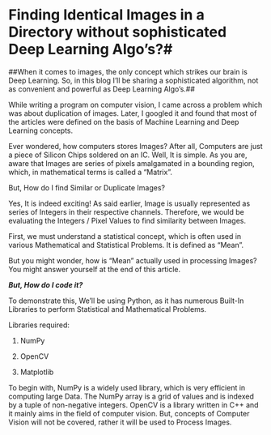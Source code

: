 # Finding Identical Images in a Directory without sophisticated Deep Learning Algo’s?#

##When it comes to images, the only concept which strikes our brain is Deep Learning. So, in this blog I’ll be sharing a sophisticated algorithm, 
not as convenient and powerful as Deep Learning Algo’s.##


While writing a program on computer vision, I came across a problem which was about duplication of images. 
Later, I googled it and found that most of the articles were defined on the basis of Machine Learning and
Deep Learning concepts.
	
Ever wondered, how computers stores Images? After all, Computers are just a piece of Silicon Chips soldered on an IC. 
Well, It is simple. As you are, aware that Images are series of pixels amalgamated in a bounding region, which, in mathematical terms is called a “Matrix”. 


But, How do I find Similar or Duplicate Images?

Yes, It is indeed exciting! As said earlier, Image is usually represented as series of Integers in their respective channels. 
Therefore, we would be evaluating the Integers / Pixel Values to find similarity between Images.


First, we must understand a statistical concept, which is often used in various Mathematical and Statistical Problems. It is defined as “Mean”.

But you might wonder, how is “Mean” actually used in processing Images? You might answer yourself at the end of this article.

***But, How do I code it?***

To demonstrate this, We’ll be using Python, as it has numerous Built-In Libraries to perform Statistical and Mathematical Problems.


Libraries required:


1.    NumPy

2.    OpenCV

3.    Matplotlib


To begin with, NumPy is a widely used library, which is very efficient in computing large Data. The NumPy array is a grid of values and is indexed by a tuple
of non-negative integers.
OpenCV is a library written in C++ and it mainly aims in the field of computer vision. But, concepts of Computer Vision will not be covered,
rather it will be used to Process Images.

